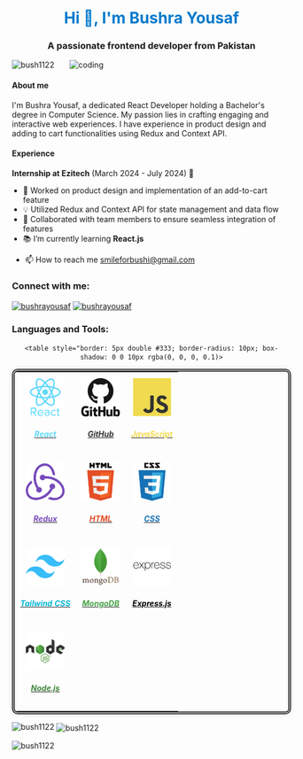 <h1 align="center" style=" color: #007acc;">Hi 👋, I'm Bushra Yousaf</h1>
<h3 align="center">A passionate frontend developer from Pakistan</h3>
<img align="right" alt="coding" width="400" src="https://static.wixstatic.com/media/b313a9_89ebec0c5f384c65a9551f0c1ec18ca9~mv2.gif" >

<p align="left"> <img src="https://komarev.com/ghpvc/?username=bush1122&label=Profile%20views&color=0e75b6&style=flat" alt="bush1122" /> </p>

<h4>About me</h4>
<p>I'm Bushra Yousaf, a dedicated React Developer holding a Bachelor's degree in Computer Science. My passion lies in crafting engaging and interactive web experiences. I have experience in product design and adding to cart functionalities using Redux and Context API.</p>

<h4>Experience</h4>
<p><strong>Internship at Ezitech</strong> (March 2024 - July 2024) 🏢</p>
<ul style="padding-left: 20px;">
    <li>🚀 Worked on product design and implementation of an add-to-cart feature</li>
    <li>💡 Utilized Redux and Context API for state management and data flow</li>
    <li>🤝 Collaborated with team members to ensure seamless integration of features</li>
    <li>📚 I’m currently learning <strong>React.js</strong></li>
</ul>

- 📫 How to reach me <a href="mailto:smileforbushi@gmail.com">smileforbushi@gmail.com</a>

<h3 align="left">Connect with me:</h3>
<p align="left">
<a href="https://www.linkedin.com/in/bushra-yousaf-9b6675240" target="_blank"><img align="center" src="https://raw.githubusercontent.com/rahuldkjain/github-profile-readme-generator/master/src/images/icons/Social/linked-in-alt.svg" alt="bushrayousaf" height="30" width="40" /></a>
<a href="https://www.facebook.com/ahnhi.malik/" target="_blank"><img align="center" src="https://raw.githubusercontent.com/rahuldkjain/github-profile-readme-generator/master/src/images/icons/Social/facebook.svg" alt="bushrayousaf" height="30" width="40" /></a>
</p>

<h3 align="left">Languages and Tools:</h3>


<div style="text-align: center;" padding: 10px>
    
    <table style="border: 5px double #333; border-radius: 10px; box-shadow: 0 0 10px rgba(0, 0, 0, 0.1)>
  <table style="border: 5px double #333; border-radius: 10px; box-shadow: 0 0 10px rgba(0, 0, 0, 0.1); margin: 0 auto;">
    <tr>
      <td style="padding: 10px; text-align: center;">
        <a href="https://reactjs.org/" target="_blank">
          <img src="https://raw.githubusercontent.com/devicons/devicon/master/icons/react/react-original-wordmark.svg" alt="react" width="70" height="70"/>
          <h5 style="color: #61DAFB;">React</h5>
        </a>
      </td>
      <td style="padding: 10px; text-align: center;">
        <a href="https://github.com/" target="_blank">
          <img src="https://raw.githubusercontent.com/devicons/devicon/master/icons/github/github-original-wordmark.svg" alt="github" width="70" height="70"/>
          <h5 style="color: #333;">GitHub</h5>
        </a>
      </td>
      <td style="padding: 10px; text-align: center;">
        <a href="https://developer.mozilla.org/en-US/docs/Web/JavaScript" target="_blank">
          <img src="https://raw.githubusercontent.com/devicons/devicon/master/icons/javascript/javascript-original.svg" alt="javascript" width="70" height="70"/>
          <h5 style="color: #F0DB4F;">JavaScript</h5>
        </a>
      </td>
    </tr>
    <tr>
      <td style="padding: 10px; text-align: center;">
        <a href="https://redux.js.org/" target="_blank">
          <img src="https://raw.githubusercontent.com/devicons/devicon/master/icons/redux/redux-original.svg" alt="redux" width="70" height="70"/>
          <h5 style="color: #764ABC;">Redux</h5>
        </a>
      </td>
      <td style="padding: 10px; text-align: center;">
        <a href="https://developer.mozilla.org/en-US/docs/Web/HTML" target="_blank">
          <img src="https://raw.githubusercontent.com/devicons/devicon/master/icons/html5/html5-original-wordmark.svg" alt="html5" width="70" height="70"/>
          <h5 style="color: #E34C26;">HTML</h5>
        </a>
      </td>
      <td style="padding: 10px; text-align: center;">
        <a href="https://developer.mozilla.org/en-US/docs/Web/CSS" target="_blank">
          <img src="https://raw.githubusercontent.com/devicons/devicon/master/icons/css3/css3-original-wordmark.svg" alt="css3" width="70" height="70"/>
          <h5 style="color: #1572B6;">CSS</h5>
        </a>
      </td>
    </tr>
    <tr>
      <td style="padding: 10px; text-align: center;">
        <a href="https://tailwindcss.com/" target="_blank">
          <img src="https://raw.githubusercontent.com/devicons/devicon/master/icons/tailwindcss/tailwindcss-plain.svg" alt="tailwindcss" width="70" height="70"/>
          <h5 style="color: #06B6D4;">Tailwind CSS</h5>
        </a>
      </td>
      <td style="padding: 10px; text-align: center;">
        <a href="https://www.mongodb.com/" target="_blank">
          <img src="https://raw.githubusercontent.com/devicons/devicon/master/icons/mongodb/mongodb-original-wordmark.svg" alt="mongodb" width="70" height="70"/>
          <h5 style="color: #47A248;">MongoDB</h5>
        </a>
      </td>
      <td style="padding: 10px; text-align: center;">
        <a href="https://expressjs.com/" target="_blank">
          <img src="https://raw.githubusercontent.com/devicons/devicon/master/icons/express/express-original-wordmark.svg" alt="express" width="70" height="70"/>
          <h5 style="color: #000;">Express.js</h5>
        </a>
      </td>
    </tr>
    <tr>
      <td style="padding: 10px; text-align: center;">
        <a href="https://nodejs.org/" target="_blank">
          <img src="https://raw.githubusercontent.com/devicons/devicon/master/icons/nodejs/nodejs-original-wordmark.svg" alt="nodejs" width="70" height="70"/>
          <h5 style="color: #43853D;">Node.js</h5>
        </a>
      </td>
    </tr>
  </table>
</table>
</div>


<p><img align="left" src="https://github-readme-stats.vercel.app/api/top-langs?username=bush1122&show_icons=true&locale=en&layout=compact" alt="bush1122" /></p>

<p>&nbsp;<img align="center" src="https://github-readme-stats.vercel.app/api?username=bush1122&show_icons=true&locale=en" alt="bush1122" /></p>

<p><img align="center" src="https://github-readme-streak-stats.herokuapp.com/?user=bush1122&" alt="bush1122" /></p>

